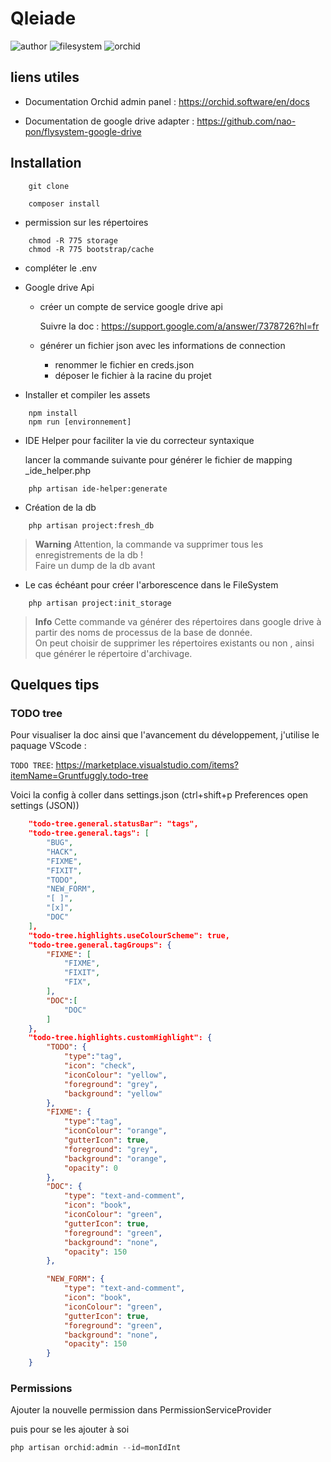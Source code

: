# Qleiade

  ![author](https://img.shields.io/badge/Author-Claude%20Agier-blue)
  ![filesystem](https://img.shields.io/badge/Filesystem-google%20drive-blueviolet)
  ![orchid](https://img.shields.io/badge/Orchid--Platform-V.11.0.1-green)

## liens utiles

- Documentation Orchid admin panel : https://orchid.software/en/docs

- Documentation de google drive adapter : https://github.com/nao-pon/flysystem-google-drive  

## Installation

```Shell
    git clone
```

```Shell
    composer install  
```
  
- permission sur les répertoires

```Shell
    chmod -R 775 storage
    chmod -R 775 bootstrap/cache
```

- compléter le .env  

- Google drive Api

  - créer un compte de service google drive api  

      Suivre la doc : https://support.google.com/a/answer/7378726?hl=fr

  - générer un fichier json avec les informations de connection

    - renommer le fichier en creds.json
    - déposer le fichier à la racine du projet
  
- Installer et compiler les assets
  
```Shell
    npm install
    npm run [environnement]
```

- IDE Helper pour faciliter la vie du correcteur syntaxique

    lancer la commande suivante pour générer le fichier de mapping _ide_helper.php

```Shell
    php artisan ide-helper:generate
```

- Création de la db  

  
```Shell
    php artisan project:fresh_db
```
> **Warning**
> Attention, la commande va supprimer tous les enregistrements de la db !  
    Faire un dump de la db avant

- Le cas échéant pour créer l'arborescence dans le FileSystem
  
```Shell
    php artisan project:init_storage
```

> **Info**
> Cette commande va générer des répertoires dans google drive à partir des noms de processus de la base de donnée.  
> On peut choisir de supprimer les répertoires existants ou non , ainsi que générer le répertoire d'archivage.

## Quelques tips

### TODO tree  
  
Pour visualiser la doc ainsi que l'avancement du développement, j'utilise le paquage VScode :  
  
``TODO TREE``: https://marketplace.visualstudio.com/items?itemName=Gruntfuggly.todo-tree

Voici la config à coller dans settings.json (ctrl+shift+p Preferences open settings (JSON))

```json
    "todo-tree.general.statusBar": "tags",
    "todo-tree.general.tags": [
        "BUG",
        "HACK",
        "FIXME",
        "FIXIT",
        "TODO",
        "NEW_FORM",
        "[ ]",
        "[x]",
        "DOC"
    ],
    "todo-tree.highlights.useColourScheme": true,
    "todo-tree.general.tagGroups": {
        "FIXME": [
            "FIXME",
            "FIXIT",
            "FIX",
        ],
        "DOC":[
            "DOC"
        ]
    },
    "todo-tree.highlights.customHighlight": {
        "TODO": {
            "type":"tag",
            "icon": "check",
            "iconColour": "yellow",
            "foreground": "grey",
            "background": "yellow"
        },
        "FIXME": {
            "type":"tag",
            "iconColour": "orange",
            "gutterIcon": true,
            "foreground": "grey",
            "background": "orange",
            "opacity": 0
        },
        "DOC": {
            "type": "text-and-comment",
            "icon": "book",
            "iconColour": "green",
            "gutterIcon": true,
            "foreground": "green",
            "background": "none",
            "opacity": 150
        },

        "NEW_FORM": {
            "type": "text-and-comment",
            "icon": "book",
            "iconColour": "green",
            "gutterIcon": true,
            "foreground": "green",
            "background": "none",
            "opacity": 150
        }
    }
```

### Permissions

Ajouter la nouvelle permission dans PermissionServiceProvider  
  
puis pour se les ajouter à soi
  
```php
php artisan orchid:admin --id=monIdInt
